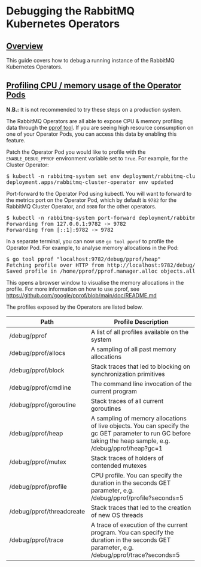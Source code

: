 <!--
Copyright (c) 2020-2021 VMware, Inc. or its affiliates.

All rights reserved. This program and the accompanying materials
are made available under the terms of the under the Apache License,
Version 2.0 (the "License”); you may not use this file except in compliance
with the License. You may obtain a copy of the License at

https://www.apache.org/licenses/LICENSE-2.0

Unless required by applicable law or agreed to in writing, software
distributed under the License is distributed on an "AS IS" BASIS,
WITHOUT WARRANTIES OR CONDITIONS OF ANY KIND, either express or implied.
See the License for the specific language governing permissions and
limitations under the License.
-->

# Debugging the RabbitMQ Kubernetes Operators

## <a id="overview" class="anchor" href="#overview">Overview</a>

This guide covers how to debug a running instance of the RabbitMQ Kubernetes Operators.

## <a id="operator-resource-usage-profiling" class="anchor" href="#operator-resource-usage-profiling">Profiling CPU / memory usage of the Operator Pods</a>

<p class="box-warning">
<b>N.B.:</b> It is not recommended to try these steps on a production system.
</p>

The RabbitMQ Operators are all able to expose CPU & memory profiling data through the [pprof tool](https://github.com/google/pprof/blob/main/doc/README.md).
If you are seeing high resource consumption on one of your Operator Pods, you can access this data by enabling this feature.

Patch the Operator Pod you would like to profile with the `ENABLE_DEBUG_PPROF` environment variable set to `True`. For example, for the Cluster Operator:
<pre class="lang-bash">
$ kubectl -n rabbitmq-system set env deployment/rabbitmq-cluster-operator ENABLE_DEBUG_PPROF=True
deployment.apps/rabbitmq-cluster-operator env updated
</pre>

Port-forward to the Operator Pod using kubectl. You will want to forward to the metrics port on the Operator Pod, which
by default is <code>9782</code> for the RabbitMQ Cluster Operator, and <code>8080</code> for the other operators.
<pre class="lang-bash">
$ kubectl -n rabbitmq-system port-forward deployment/rabbitmq-cluster-operator 9782
Forwarding from 127.0.0.1:9782 -> 9782
Forwarding from [::1]:9782 -> 9782
</pre>

In a separate terminal, you can now use <code>go tool pprof</code> to profile the Operator Pod. For example, to analyse
memory allocations in the Pod:

<pre class="lang-bash">
$ go tool pprof "localhost:9782/debug/pprof/heap"
Fetching profile over HTTP from http://localhost:9782/debug/pprof/heap
Saved profile in /home/pprof/pprof.manager.alloc_objects.alloc_space.inuse_objects.inuse_space.001.pb.gz
</pre>

This opens a browser window to visualise the memory allocations in the profile.
For more information on how to use pprof, see https://github.com/google/pprof/blob/main/doc/README.md

The profiles exposed by the Operators are listed below.

<table>
<thead>
  <tr>
    <th>Path<br></th>
    <th>Profile Description</th>
  </tr>
</thead>
<tbody>
  <tr>
    <td>/debug/pprof</td>
    <td>A list of all profiles available on the system</td>
  </tr>
  <tr>
    <td>/debug/pprof/allocs</td>
    <td>A sampling of all past memory allocations</td>
  </tr>
  <tr>
    <td>/debug/pprof/block</td>
    <td>Stack traces that led to blocking on synchronization primitives</td>
  </tr>
  <tr>
    <td>/debug/pprof/cmdline</td>
    <td>The command line invocation of the current program</td>
  </tr>
  <tr>
    <td>/debug/pprof/goroutine</td>
    <td>Stack traces of all current goroutines</td>
  </tr>
  <tr>
    <td>/debug/pprof/heap</td>
    <td>A sampling of memory allocations of live objects. You can specify the gc GET parameter to run GC before taking the heap sample, e.g. /debug/pprof/heap?gc=1</td>
  </tr>
  <tr>
    <td>/debug/pprof/mutex</td>
    <td>Stack traces of holders of contended mutexes</td>
  </tr>
  <tr>
    <td>/debug/pprof/profile</td>
    <td>CPU profile. You can specify the duration in the seconds GET parameter, e.g. /debug/pprof/profile?seconds=5</td>
  </tr>
  <tr>
    <td>/debug/pprof/threadcreate</td>
    <td>Stack traces that led to the creation of new OS threads</td>
  </tr>
  <tr>
    <td>/debug/pprof/trace</td>
    <td>A trace of execution of the current program. You can specify the duration in the seconds GET parameter, e.g. /debug/pprof/trace?seconds=5</td>
  </tr>
</tbody>
</table>
